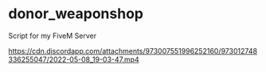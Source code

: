 # donor_weaponshop
Script for my FiveM Server


https://cdn.discordapp.com/attachments/973007551996252160/973012748336255047/2022-05-08_19-03-47.mp4
